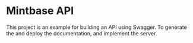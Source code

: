 # Mintbase API

This project is an example for building an API using Swagger. To generate the and deploy the documentation, and implement the server.
